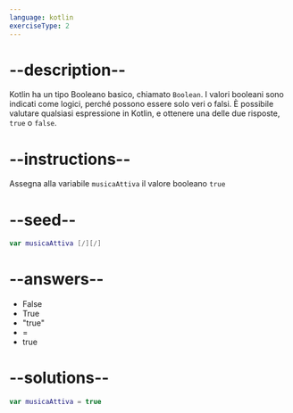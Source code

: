 ```yaml
---
language: kotlin
exerciseType: 2
---
```


# --description--

Kotlin ha un tipo Booleano basico, chiamato `Boolean`.
I valori booleani sono indicati come logici, perché possono essere solo veri o falsi.
È possibile valutare qualsiasi espressione in Kotlin, e ottenere una delle due risposte, `true` o `false`.

# --instructions--

Assegna alla variabile `musicaAttiva` il valore booleano `true`

# --seed--

```kotlin
var musicaAttiva [/][/]
```

# --answers--

- False
- True
- "true"
- = 
- true

# --solutions--

```kotlin
var musicaAttiva = true
```

